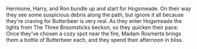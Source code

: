 Hermione, Harry, and Ron bundle up and start for Hogsmeade.
On their way they see some suspicious debris along the path,
but ignore it all because they're craving for Butterbeer is very real.
As they enter Hogsmeade the lights from The Three Broomsticks beckon, so they quicken their pace.
Once they've chosen a cozy spot near the fire, Madam Rosmerta brings them a bottle of Butterbeer each, 
and they spend their afternoon in bliss.